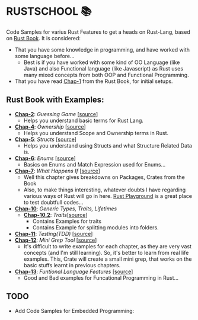 # RUSTSCHOOL :books:

Code Samples for varius Rust Features to get a heads on Rust-Lang, based on [Rust Book](https://doc.rust-lang.org/book/).
It is considered:

- That you have some knowledge in programming, and have worked with some language before...
  - Best is if you have worked with some kind of OO Language (like Java) and also Functional language (like Javascript)
    as Rust uses many mixed concepts from both OOP and Functional Programming.
- That you have read [Chap-1](https://doc.rust-lang.org/book/) from the Rust Book, for initial setups.

## Rust Book with Examples:

- **[Chap-2](https://doc.rust-lang.org/book/ch02-00-guessing-game-tutorial.html)**: _Guessing Game_ [[source](./guessing-game)]
  - Helps you understand basic terms for Rust Lang.
- **[Chap-4](https://doc.rust-lang.org/book/ch04-00-understanding-ownership.html)**: _Ownership_ [[source](./ownership)]
  - Helps you understand Scope and Ownership terms in Rust.
- **[Chap-5](https://doc.rust-lang.org/book/ch05-00-structs.html)**: _Structs_ [[source](./structs)]
  - Helps you understand using Structs and what Structure Related Data is.
- **[Chap-6](https://doc.rust-lang.org/book/ch06-00-enums.html)**: _Enums_ [[source](./enums)]
  - Basics on Enums and Match Expression used for Enums...
- **[Chap-7](https://doc.rust-lang.org/book/ch07-00-packages-crates-and-modules.html)**: _What Happens If_ [[source](./what-happens-if)]
  - Well this chapter gives breakdowns on Packages, Crates from the Book
  - Also, to make things interesting, whatever doubts I have regarding various ways of Rust will go in here.
    [Rust Playground](https://play.rust-lang.org/) is a great place to test doubtfull codes...
- **[Chap-10]()**: _Generic Types, Traits, Lifetimes_
  - **[Chap-10.2](https://doc.rust-lang.org/book/ch10-02-traits.html)**: _Traits_[[source](./traits)]
    - Contains Examples for traits
    - Contains Example for splitting modules into folders.
- **[Chap-11](https://doc.rust-lang.org/book/ch11-00-testing.html)**: _Testing(TDD)_ [[source](./testing)]
- **[Chap-12](https://doc.rust-lang.org/book/ch12-00-an-io-project.html)**: _Mini Grep Tool_ [[source](./minigrep)]
  - It's difficult to write examples for each chapter, as they are very vast concepts (and I'm still learning).
    So, it's better to learn from real life examples. This, Crate will create a small mini grep, that works on the basic stuffs learnt in previous chapters.
- **[Chap-13](https://doc.rust-lang.org/book/ch13-00-functional-features.html)**: _Funtional Language Features_ [[source](./functional)]
  - Good and Bad examples for Funcational Programming in Rust...

## TODO

- Add Code Samples for Embedded Programming:
